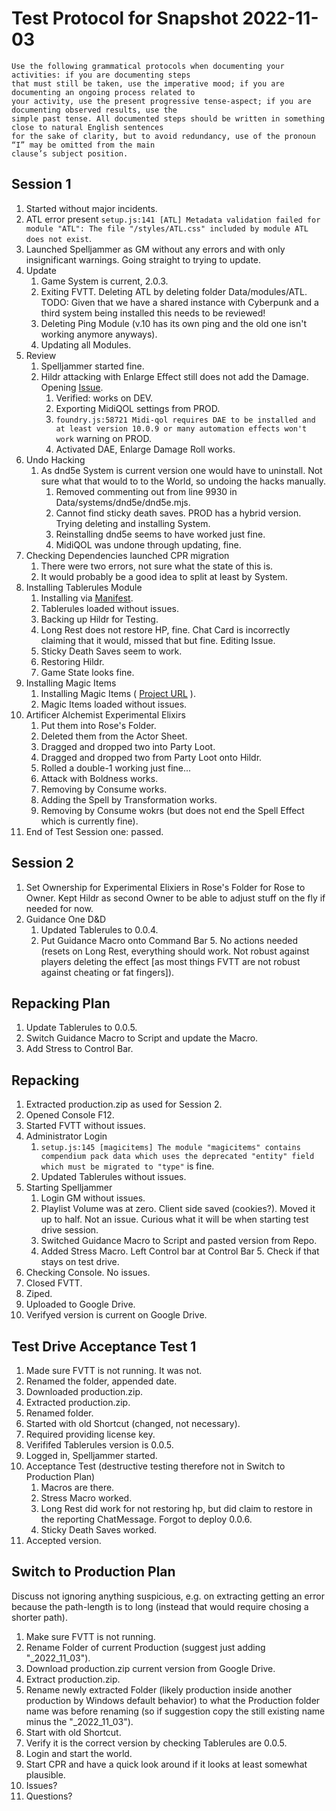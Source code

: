 # Test Protocol for Snapshot 2022-11-03

```
Use the following grammatical protocols when documenting your activities: if you are documenting steps
that must still be taken, use the imperative mood; if you are documenting an ongoing process related to 
your activity, use the present progressive tense-aspect; if you are documenting observed results, use the 
simple past tense. All documented steps should be written in something close to natural English sentences 
for the sake of clarity, but to avoid redundancy, use of the pronoun “I” may be omitted from the main 
clause’s subject position.
```

## Session 1

1. Started without major incidents.
1. ATL error present `setup.js:141 [ATL] Metadata validation failed for module "ATL": The file "/styles/ATL.css" included by module ATL does not exist`.
1. Launched Spelljammer as GM without any errors and with only insignificant warnings. Going straight to trying to update.
1. Update
    1. Game System is current, 2.0.3.
    1. Exiting FVTT. Deleting ATL by deleting folder Data/modules/ATL. TODO: Given that we have a shared instance with Cyberpunk and a third system being installed this needs to be reviewed!
    1. Deleting Ping Module (v.10 has its own ping and the old one isn't working anymore anyways).
    1. Updating all Modules.
1. Review
    1. Spelljammer started fine.
    1. Hildr attacking with Enlarge Effect still does not add the Damage. Opening [Issue](https://github.com/itteerde/fvttconfig/issues/23).
        1. Verified: works on DEV.
        1. Exporting MidiQOL settings from PROD.
        1. `foundry.js:58721 Midi-qol requires DAE to be installed and at least version 10.0.9 or many automation effects won't work` warning on PROD.
        1. Activated DAE, Enlarge Damage Roll works.
1. Undo Hacking
    1. As dnd5e System is current version one would have to uninstall. Not sure what that would to to the World, so undoing the hacks manually.
        1. Removed commenting out from line 9930 in Data/systems/dnd5e/dnd5e.mjs.
        1. Cannot find sticky death saves. PROD has a hybrid version. Trying deleting and installing System.
        1. Reinstalling dnd5e seems to have worked just fine.
        1. MidiQOL was undone through updating, fine.
1. Checking Dependencies launched CPR migration
    1. There were two errors, not sure what the state of this is.
    1. It would probably be a good idea to split at least by System.
1. Installing Tablerules Module
    1. Installing via [Manifest](https://raw.githubusercontent.com/itteerde/fvttconfig/main/modules/dnd-tablerules/module.json).
    1. Tablerules loaded without issues.
    1. Backing up Hildr for Testing.
    1. Long Rest does not restore HP, fine. Chat Card is incorrectly claiming that it would, missed that but fine. Editing Issue.
    1. Sticky Death Saves seem to work.
    1. Restoring Hildr.
    1. Game State looks fine.
1. Installing Magic Items
    1. Installing Magic Items ( [Project URL](https://gitlab.com/riccisi/foundryvtt-magic-items) ).
    1. Magic Items loaded without issues.
1. Artificer Alchemist Experimental Elixirs
    1. Put them into Rose's Folder.
    1. Deleted them from the Actor Sheet.
    1. Dragged and dropped two into Party Loot.
    1. Dragged and dropped two from Party Loot onto Hildr.
    1. Rolled a double-1 working just fine...
    1. Attack with Boldness works.
    1. Removing by Consume works.
    1. Adding the Spell by Transformation works.
    1. Removing by Consume wokrs (but does not end the Spell Effect which is currently fine).
1. End of Test Session one: passed.


## Session 2

1. Set Ownership for Experimental Elixiers in Rose's Folder for Rose to Owner. Kept Hildr as second Owner to be able to adjust stuff on the fly if needed for now.
1. Guidance One D&D
    1. Updated Tablerules to 0.0.4.
    1. Put Guidance Macro onto Command Bar 5. No actions needed (resets on Long Rest, everything should work. Not robust against players deleting the effect [as most things FVTT are not robust against cheating or fat fingers]).


## Repacking Plan

1. Update Tablerules to 0.0.5.
1. Switch Guidance Macro to Script and update the Macro.
1. Add Stress to Control Bar.


## Repacking

1. Extracted production.zip as used for Session 2.
1. Opened Console F12.
1. Started FVTT without issues.
1. Administrator Login
    1. `setup.js:145 [magicitems] The module "magicitems" contains compendium pack data which uses the deprecated "entity" field which must be migrated to "type"` is fine.
    1. Updated Tablerules without issues.
1. Starting Spelljammer
    1. Login GM without issues.
    1. Playlist Volume was at zero. Client side saved (cookies?). Moved it up to half. Not an issue. Curious what it will be when starting test drive session.
    1. Switched Guidance Macro to Script and pasted version from Repo.
    1. Added Stress Macro. Left Control bar at Control Bar 5. Check if that stays on test drive.
1. Checking Console. No issues.
1. Closed FVTT.
1. Ziped.
1. Uploaded to Google Drive.
1. Verifyed version is current on Google Drive.


## Test Drive Acceptance Test 1

1. Made sure FVTT is not running. It was not.
1. Renamed the folder, appended date.
1. Downloaded production.zip.
1. Extracted production.zip.
1. Renamed folder.
1. Started with old Shortcut (changed, not necessary).
1. Required providing license key.
1. Verififed Tablerules version is 0.0.5.
1. Logged in, Spelljammer started.
1. Acceptance Test (destructive testing therefore not in Switch to Production Plan)
    1. Macros are there.
    1. Stress Macro worked.
    1. Long Rest did work for not restoring hp, but did claim to restore in the reporting ChatMessage. Forgot to deploy 0.0.6.
    1. Sticky Death Saves worked.
1. Accepted version.


## Switch to Production Plan

Discuss not ignoring anything suspicious, e.g. on extracting getting an error because the path-length is to long (instead that would require chosing a shorter path).

1. Make sure FVTT is not running.
1. Rename Folder of current Production (suggest just adding "_2022_11_03").
1. Download production.zip current version from Google Drive.
1. Extract production.zip.
1. Rename newly extracted Folder (likely production inside another production by Windows default behavior) to what the Production folder name was before renaming (so if suggestion copy the still existing name minus the "_2022_11_03").
1. Start with old Shortcut.
1. Verify it is the correct version by checking Tablerules are 0.0.5.
1. Login and start the world.
1. Start CPR and have a quick look around if it looks at least somewhat plausible.
1. Issues?
1. Questions?